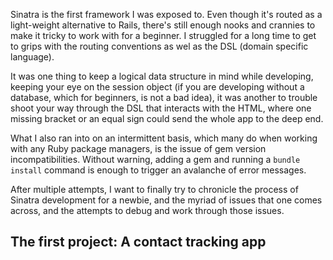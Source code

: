 Sinatra is the first framework I was exposed to. Even though it's routed as a light-weight alternative to Rails, there's still enough nooks and crannies to make it tricky to work with for a beginner. I struggled for a long time to get to grips with the routing conventions as wel as the DSL (domain specific language). 

It was one thing to keep a logical data structure in mind while developing, keeping your eye on the session object (if you are developing without a database, which for beginners, is not a bad idea), it was another to trouble shoot your way through the DSL that interacts with the HTML, where one missing bracket or an equal sign could send the whole app to the deep end.

What I also ran into on an intermittent basis, which many do when working with any Ruby package managers, is the issue of gem version incompatibilities. Without warning, adding a gem and running a `bundle install` command is enough to trigger an avalanche of error messages.

After multiple attempts, I want to finally try to chronicle the process of Sinatra development for a newbie, and the myriad of issues that one comes across, and the attempts to debug and work through those issues. 

## The first project: A contact tracking app
